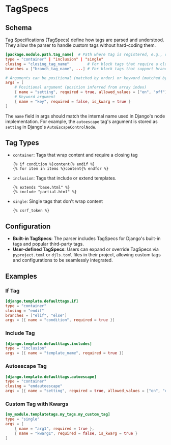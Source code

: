 # TagSpecs

## Schema

Tag Specifications (TagSpecs) define how tags are parsed and understood. They allow the parser to handle custom tags without hard-coding them.

```toml
[package.module.path.tag_name]  # Path where tag is registered, e.g., django.template.defaulttags
type = "container" | "inclusion" | "single"
closing = "closing_tag_name"        # For block tags that require a closing tag
branches = ["branch_tag_name", ...] # For block tags that support branches

# Arguments can be positional (matched by order) or keyword (matched by name)
args = [
    # Positional argument (position inferred from array index)
    { name = "setting", required = true, allowed_values = ["on", "off"] },
    # Keyword argument
    { name = "key", required = false, is_kwarg = true }
]
```

The `name` field in args should match the internal name used in Django's node implementation. For example, the `autoescape` tag's argument is stored as `setting` in Django's `AutoEscapeControlNode`.

## Tag Types

- `container`: Tags that wrap content and require a closing tag

  ```django
  {% if condition %}content{% endif %}
  {% for item in items %}content{% endfor %}
  ```

- `inclusion`: Tags that include or extend templates.

  ```django
  {% extends "base.html" %}
  {% include "partial.html" %}
  ```

- `single`: Single tags that don't wrap content

  ```django
  {% csrf_token %}
  ```

## Configuration

- **Built-in TagSpecs**: The parser includes TagSpecs for Django's built-in tags and popular third-party tags.
- **User-defined TagSpecs**: Users can expand or override TagSpecs via `pyproject.toml` or `djls.toml` files in their project, allowing custom tags and configurations to be seamlessly integrated.

## Examples

### If Tag

```toml
[django.template.defaulttags.if]
type = "container"
closing = "endif"
branches = ["elif", "else"]
args = [{ name = "condition", required = true }]
```

### Include Tag

```toml
[django.template.defaulttags.includes]
type = "inclusion"
args = [{ name = "template_name", required = true }]
```

### Autoescape Tag

```toml
[django.template.defaulttags.autoescape]
type = "container"
closing = "endautoescape"
args = [{ name = "setting", required = true, allowed_values = ["on", "off"] }]
```

### Custom Tag with Kwargs

```toml
[my_module.templatetags.my_tags.my_custom_tag]
type = "single"
args = [
    { name = "arg1", required = true },
    { name = "kwarg1", required = false, is_kwarg = true }
]
```

